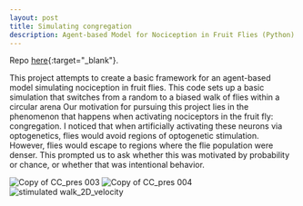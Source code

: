 ```yaml
---
layout: post
title: Simulating congregation
description: Agent-based Model for Nociception in Fruit Flies (Python)
---
```


Repo [here](https://github.com/jesmjones/ABM_nociceptive_congregation){:target="_blank"}.

This project attempts to create a basic framework for an agent-based model simulating nociception in fruit flies. This code sets up a basic simulation that switches from a random to a biased walk of flies within a circular arena
Our motivation for pursuing this project lies in the phenomenon that happens when activating nociceptors in the fruit fly: congregation. I noticed that when artificially activating these neurons via optogenetics, flies would avoid regions of optogenetic stimulation. However, flies would escape to regions where the flie population were denser. This prompted us to ask whether this was motivated by probability or chance, or whether that was intentional behavior.



![Copy of CC_pres 003](https://github.com/user-attachments/assets/899b58f7-39ee-4fb0-84ac-2974ad01c565)
![Copy of CC_pres 004](https://github.com/user-attachments/assets/71fe082f-875f-4938-9ee0-d7b95c619414)
![stimulated walk_2D_velocity](https://github.com/user-attachments/assets/415c34f9-247b-4bda-ab85-e5d96988b616)
